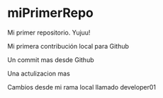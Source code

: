 # miPrimerRepo

Mi primer repositorio. Yujuu!

Mi primera contribución local para Github

Un commit mas desde Github

Una actulizacion mas

Cambios desde mi rama local llamado developer01
